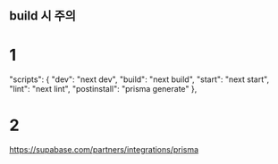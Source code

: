 ## build 시 주의

# 1

"scripts": {
"dev": "next dev",
"build": "next build",
"start": "next start",
"lint": "next lint",
"postinstall": "prisma generate"
},

# 2

https://supabase.com/partners/integrations/prisma
